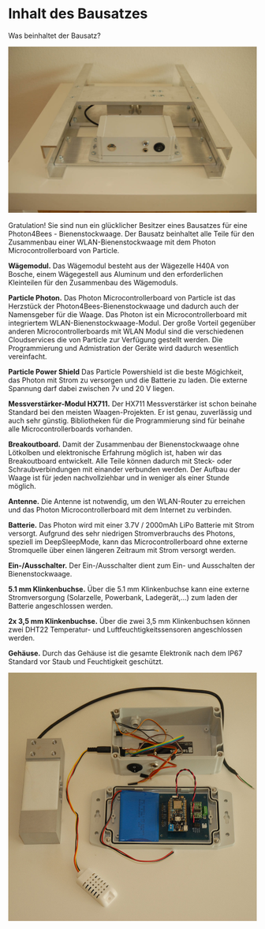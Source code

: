 
# Inhalt des Bausatzes [](id=inhalt-des-bausatzes)

Was beinhaltet der Bausatz?

![Photon4Bees - WLAN - Bienenstockwaage](../images/Photon4Bees-Bienenstockwaage-Bausatz.JPG)

Gratulation! Sie sind nun ein glücklicher Besitzer eines Bausatzes für eine Photon4Bees - Bienenstockwaage. Der Bausatz beinhaltet alle Teile für den Zusammenbau einer WLAN-Bienenstockwaage mit dem Photon Microcontrollerboard von Particle.

**Wägemodul.** Das Wägemodul besteht aus der Wägezelle H40A von Bosche, einem Wägegestell aus Aluminum und den erforderlichen Kleinteilen für den Zusammenbau des Wägemoduls.

**Particle Photon.** Das Photon Microcontrollerboard von Particle ist das  Herzstück der Photon4Bees-Bienenstockwaage und dadurch auch der Namensgeber für die Waage. Das Photon ist ein Microcontrollerboard mit integriertem WLAN-Bienenstockwaage-Modul. Der große Vorteil gegenüber anderen Microcontrollerboards mit WLAN Modul sind die verschiedenen Cloudservices die von Particle zur Verfügung gestellt werden. Die Programmierung und Admistration der Geräte wird dadurch wesentlich vereinfacht.

**Particle Power Shield** Das Particle Powershield ist die beste Mögichkeit, das Photon mit Strom zu versorgen und die Batterie zu laden. Die externe Spannung darf dabei zwischen 7v und 20 V liegen.

**Messverstärker-Modul HX711.** Der HX711 Messverstärker ist schon beinahe Standard bei den meisten Waagen-Projekten. Er ist genau, zuverlässig und auch sehr günstig. Bibliotheken für die Programmierung sind für beinahe alle Microcontrollerboards vorhanden.

**Breakoutboard.** Damit der Zusammenbau der Bienenstockwaage ohne Lötkolben und elektronische Erfahrung möglich ist, haben wir das Breakoutboard entwickelt. Alle Teile können dadurch mit Steck- oder Schraubverbindungen mit einander verbunden werden. Der Aufbau der Waage ist für jeden nachvollziehbar und in weniger als einer Stunde möglich.

**Antenne.** Die Antenne ist notwendig, um den WLAN-Router zu erreichen und das Photon Microcontrollerboard mit dem Internet zu verbinden.

**Batterie.** Das Photon wird mit einer 3.7V / 2000mAh LiPo Batterie mit Strom versorgt. Aufgrund des sehr niedrigen Stromverbrauchs des Photons, speziell im DeepSleepMode, kann das Microcontrollerboard ohne externe Stromquelle über einen längeren Zeitraum mit Strom versorgt werden.

**Ein-/Ausschalter.** Der Ein-/Ausschalter dient zum Ein- und Ausschalten der Bienenstockwaage.

**5.1 mm Klinkenbuchse.** Über die 5.1 mm Klinkenbuchse kann eine externe Stromversorgung (Solarzelle, Powerbank, Ladegerät,...) zum laden der Batterie angeschlossen werden.

**2x 3,5 mm Klinkenbuchse.** Über die zwei 3,5 mm Klinkenbuchsen können zwei DHT22 Temperatur- und Luftfeuchtigkeitssensoren angeschlossen werden.

**Gehäuse.** Durch das Gehäuse ist die gesamte Elektronik nach dem IP67 Standard vor Staub und Feuchtigkeit geschützt.

![Photon4Bees - WLAN - Bienenstockwaage - Elektronik - Bausatz](../images/Photon4Bees-Elektronik-Bausatz.JPG)
